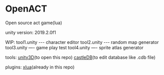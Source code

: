 # OpenACT
Open source act game(lua)

unity version: 2019.2.0f1

WIP:
tool1.unity --- character editor
tool2.unity --- random map generator
tool3.unity —- game play test
tool4.unity —- sprite atlas generator

tools:
[unity3D](https://www.unity3d.com)(to open this repo)
[castleDB](http://castledb.org)(to edit database like .cdb file)

plugins:
[xlua](https://github.com/Tencent/xLua)(already in this repo)
